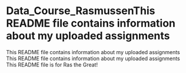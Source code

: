# Data_Course_RasmussenThis README file contains information about my uploaded assignments
This README file contains information about my uploaded assignments
This README file contains information about my uploaded assignments
This README file is for Ras the Great!
